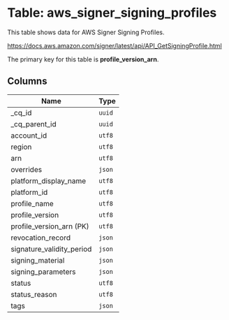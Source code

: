 # Table: aws_signer_signing_profiles

This table shows data for AWS Signer Signing Profiles.

https://docs.aws.amazon.com/signer/latest/api/API_GetSigningProfile.html

The primary key for this table is **profile_version_arn**.

## Columns

| Name          | Type          |
| ------------- | ------------- |
|_cq_id|`uuid`|
|_cq_parent_id|`uuid`|
|account_id|`utf8`|
|region|`utf8`|
|arn|`utf8`|
|overrides|`json`|
|platform_display_name|`utf8`|
|platform_id|`utf8`|
|profile_name|`utf8`|
|profile_version|`utf8`|
|profile_version_arn (PK)|`utf8`|
|revocation_record|`json`|
|signature_validity_period|`json`|
|signing_material|`json`|
|signing_parameters|`json`|
|status|`utf8`|
|status_reason|`utf8`|
|tags|`json`|